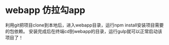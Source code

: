 # webapp 仿拉勾app

利用git把项目clone到本地后，进入webapp目录，运行npm install安装项目需要的包依赖。
安装完成后在终端cd到webapp的目录，运行gulp就可以正常启动该项目了！
